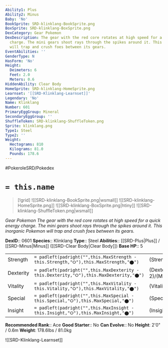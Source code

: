```yaml
---
Ability1: Plus
Ability2: Minus
Baby: 'No'
BookSprite: SRD-klinklang-BookSprite.png
BoxSprite: SRD-klinklang-BoxSprite.png
DexCategory: Gear Pokemon
DexDescription: The gear with the red core rotates at high speed for a quick energy
  charge. The mini gears shoot rays through the spikes around it. This inorganic Pokemon
  will trap and crush foes between its gears.
EventAbilities: ''
GenderType: N
HasForm: 'No'
Height:
  Deimeters: 6
  Feet: 2.0
  Meters: 0.6
HiddenAbility: Clear Body
HomeSprite: SRD-klinklang-HomeSprite.png
Learnset: '[[SRD-Klinklang-Learnset]]'
Legendary: 'No'
Name: Klinklang
Number: 601
PrimaryEggGroup: Mineral
SecondaryEggGroup: ''
ShuffleToken: SRD-klinklang-ShuffleToken.png
Sprite: klinklang.png
Type1: Steel
Type2: ''
Weight:
  Hectograms: 810
  Kilograms: 81.0
  Pounds: 178.6
---
```


#PokeroleSRD/Pokedex

# `= this.name`

> [!grid]
> ![[SRD-klinklang-BookSprite.png|wsmall]]
> ![[SRD-klinklang-HomeSprite.png]]
> ![[SRD-klinklang-BoxSprite.png|htiny]]
> ![[SRD-klinklang-ShuffleToken.png|wsmall]]


*Gear Pokemon*
*The gear with the red core rotates at high speed for a quick energy charge. The mini gears shoot rays through the spikes around it. This inorganic Pokemon will trap and crush foes between its gears.*

**DexID**:: 0601
**Species**:: Klinklang
**Type**:: Steel
**Abilities**:: [[SRD-Plus|Plus]] / [[SRD-Minus|Minus]] ([[SRD-Clear Body|Clear Body]])
**Base HP**:: 5

|           |                                                                                        |                                          |
| --------- | -------------------------------------------------------------------------------------- | ---------------------------------------- |
| Strength  | `= padleft(padright("",this.MaxStrength - this.Strength,"⭘"),this.MaxStrength,"⬤")`    | (Strength::3)/(MaxStrength::6)   |
| Dexterity | `= padleft(padright("",this.MaxDexterity - this.Dexterity,"⭘"),this.MaxDexterity,"⬤")` | (Dexterity:: 2)/(MaxDexterity::5) |
| Vitality  | `= padleft(padright("",this.MaxVitality - this.Vitality,"⭘"),this.MaxVitality,"⬤")`    | (Vitality::3)/(MaxVitality::6)   |
| Special   | `= padleft(padright("",this.MaxSpecial - this.Special,"⭘"),this.MaxSpecial,"⬤")`       | (Special::2)/(MaxSpecial::5)     |
| Insight   | `= padleft(padright("",this.MaxInsight - this.Insight,"⭘"),this.MaxInsight,"⬤")`       | (Insight::2)/(MaxInsight::5)     |


**Recommended Rank**:: Ace
**Good Starter**:: No
**Can Evolve**:: No
**Height**: 2'0" / 0.6m
**Weight**: 178.6lbs / 81.0kg

![[SRD-Klinklang-Learnset]]